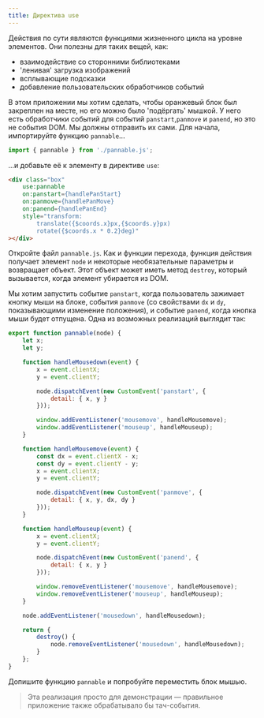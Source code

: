 ```yaml
---
title: Директива use
---
```


Действия по сути являются функциями жизненного цикла на уровне элементов. Они полезны для таких вещей, как:

* взаимодействие со сторонними библиотеками
* 'ленивая' загрузка изображений
* всплывающие подсказки
* добавление пользовательских обработчиков событий

В этом приложении мы хотим сделать, чтобы оранжевый блок был закреплен на месте, но его можно было 'подёргать' мышкой. У него есть обработчики событий для событий `panstart`,`panmove` и `panend`, но это не события DOM. Мы должны отправить их сами. Для начала, импортируйте функцию `pannable`...

```js
import { pannable } from './pannable.js';
```

...и добавьте её к элементу в директиве `use`:

```html
<div class="box"
	use:pannable
	on:panstart={handlePanStart}
	on:panmove={handlePanMove}
	on:panend={handlePanEnd}
	style="transform:
		translate({$coords.x}px,{$coords.y}px)
		rotate({$coords.x * 0.2}deg)"
></div>
```

Откройте файл `pannable.js`. Как и функции перехода, функция действия получает элемент `node` и некоторые необязательные параметры и возвращает объект. Этот объект может иметь метод `destroy`, который вызывается, когда элемент убирается из DOM.

Мы хотим запустить событие `panstart`, когда пользователь зажимает кнопку мыши на блоке, события `panmove` (со свойствами `dx` и `dy`, показывающими изменение положения), и событие `panend`, когда кнопка мыши будет отпущена. Одна из возможных реализаций выглядит так:

```js
export function pannable(node) {
	let x;
	let y;

	function handleMousedown(event) {
		x = event.clientX;
		y = event.clientY;

		node.dispatchEvent(new CustomEvent('panstart', {
			detail: { x, y }
		}));

		window.addEventListener('mousemove', handleMousemove);
		window.addEventListener('mouseup', handleMouseup);
	}

	function handleMousemove(event) {
		const dx = event.clientX - x;
		const dy = event.clientY - y;
		x = event.clientX;
		y = event.clientY;

		node.dispatchEvent(new CustomEvent('panmove', {
			detail: { x, y, dx, dy }
		}));
	}

	function handleMouseup(event) {
		x = event.clientX;
		y = event.clientY;

		node.dispatchEvent(new CustomEvent('panend', {
			detail: { x, y }
		}));

		window.removeEventListener('mousemove', handleMousemove);
		window.removeEventListener('mouseup', handleMouseup);
	}

	node.addEventListener('mousedown', handleMousedown);

	return {
		destroy() {
			node.removeEventListener('mousedown', handleMousedown);
		}
	};
}
```

Допишите функцию `pannable` и попробуйте переместить блок мышью.

> Эта реализация просто для демонстрации — правильное приложение также обрабатывало бы тач-события.

